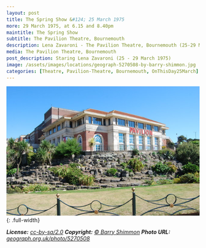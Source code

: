 ```yaml
---
layout: post
title: The Spring Show &#124; 25 March 1975
more: 29 March 1975, at 6.15 and 8.40pm
maintitle: The Spring Show
subtitle: The Pavilion Theatre, Bournemouth
description: Lena Zavaroni - The Pavilion Theatre, Bournemouth (25-29 March 1975)
media: The Pavilion Theatre, Bournemouth
post_description: Staring Lena Zavaroni (25 - 29 March 1975)
image: /assets/images/locations/geograph-5270508-by-barry-shimmon.jpg
categories: [Theatre, Pavilion-Theatre, Bournemouth, OnThisDay25March]
---
```


![](/assets/images/locations/geograph-5270508-by-barry-shimmon.jpg){: .full-width}

<cite>**License:** [cc-by-sa/2.0](http://creativecommons.org/licenses/by-sa/2.0) **Copyright:** [&copy; Barry Shimmon](https://www.geograph.org.uk/profile/20970) **Photo URL:** [geograph.org.uk/photo/5270508](https://www.geograph.org.uk/photo/5270508)</cite>

